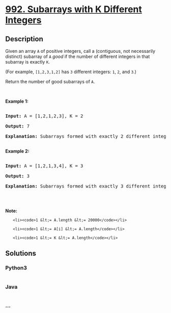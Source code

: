 # [992. Subarrays with K Different Integers](https://leetcode.com/problems/subarrays-with-k-different-integers)

## Description
<p>Given an array <code>A</code> of positive integers, call a (contiguous, not necessarily distinct) subarray of <code>A</code> <em>good</em> if the number of different integers in that subarray is exactly <code>K</code>.</p>

<p>(For example, <code>[1,2,3,1,2]</code> has <code>3</code> different integers: <code>1</code>, <code>2</code>, and <code>3</code>.)</p>

<p>Return the number of good subarrays of <code>A</code>.</p>

<p>&nbsp;</p>

<p><strong>Example 1:</strong></p>

<pre>
<strong>Input: </strong>A = <span id="example-input-1-1">[1,2,1,2,3]</span>, K = <span id="example-input-1-2">2</span>
<strong>Output: </strong><span id="example-output-1">7</span>
<strong>Explanation: </strong>Subarrays formed with exactly 2 different integers: [1,2], [2,1], [1,2], [2,3], [1,2,1], [2,1,2], [1,2,1,2].
</pre>

<p><strong>Example 2:</strong></p>

<pre>
<strong>Input: </strong>A = <span id="example-input-2-1">[1,2,1,3,4]</span>, K = <span id="example-input-2-2">3</span>
<strong>Output: </strong><span id="example-output-2">3</span>
<strong>Explanation: </strong>Subarrays formed with exactly 3 different integers: [1,2,1,3], [2,1,3], [1,3,4].
</pre>

<p>&nbsp;</p>

<p><strong>Note:</strong></p>

<ol>
	<li><code>1 &lt;= A.length &lt;= 20000</code></li>
	<li><code>1 &lt;= A[i] &lt;= A.length</code></li>
	<li><code>1 &lt;= K &lt;= A.length</code></li>
</ol>


## Solutions


### Python3

```python

```

### Java

```java

```

### ...
```

```

